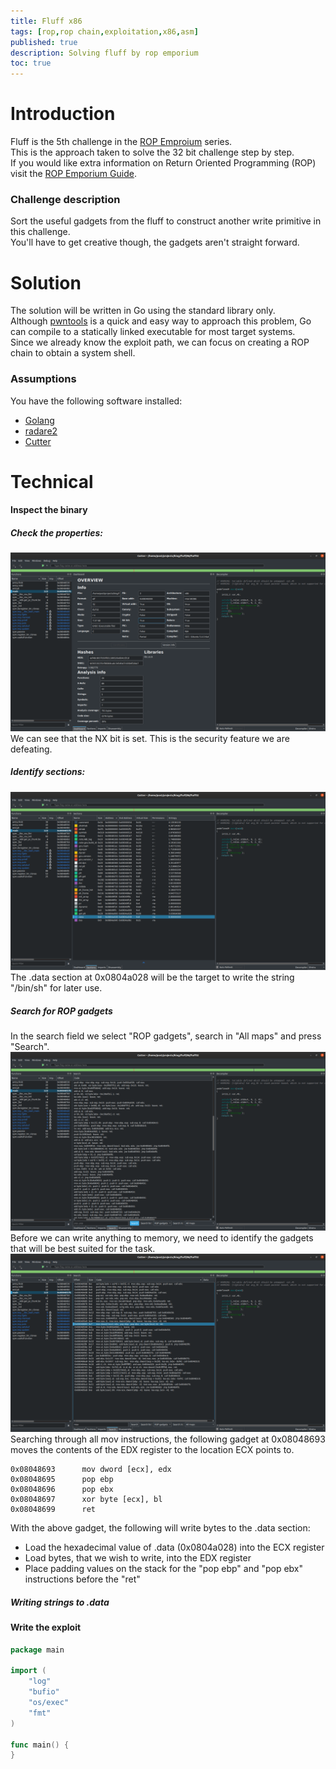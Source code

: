 ```yaml
---
title: Fluff x86
tags: [rop,rop chain,exploitation,x86,asm]
published: true
description: Solving fluff by rop emporium
toc: true
---
```


# Introduction
Fluff is the 5th challenge in the <a href="https://ropemporium.com/">ROP Emproium</a> series.  
This is the approach taken to solve the 32 bit challenge step by step.  
If you would like extra information on Return Oriented Programming (ROP) visit the <a href="https://ropemporium.com/guide.html">ROP Emporium Guide</a>.  

### Challenge description
Sort the useful gadgets from the fluff to construct another write primitive in this challenge.  
You'll have to get creative though, the gadgets aren't straight forward.

# Solution 
The solution will be written in Go using the standard library only.  
Although <a href="https://github.com/Gallopsled/pwntools#readme">pwntools</a> is a quick and easy way to approach this problem, Go can compile
to a statically linked executable for most target systems.  
Since we already know the exploit path, we can focus on creating a ROP chain to obtain a system shell.  

### Assumptions
You have the following software installed:
- <a href="https://golang.org/">Golang</a>
- <a href="https://www.radare.org/">radare2</a>
- <a href="https://cutter.re/">Cutter</a>

# Technical

#### Inspect the binary
##### Check the properties:
<a href="/assets/img/2020-02-14-Fluff-x86/binary-info.png"><img src="/assets/img/2020-02-14-Fluff-x86/binary-info.png"></a>  
We can see that the NX bit is set. This is the security feature we are defeating.
##### Identify sections:
<a href="/assets/img/2020-02-14-Fluff-x86/sections.png"><img src="/assets/img/2020-02-14-Fluff-x86/sections.png"></a>  
The .data section at 0x0804a028 will be the target to write the string "/bin/sh" for later use.
##### Search for ROP gadgets
In the search field we select "ROP gadgets", search in "All maps" and press "Search".
<a href="/assets/img/2020-02-14-Fluff-x86/rop-search.png"><img src="/assets/img/2020-02-14-Fluff-x86/rop-search.png"></a>  
Before we can write anything to memory, we need to identify the gadgets that will be best suited for the task.
<a href="/assets/img/2020-02-14-Fluff-x86/mov-edx-to-ecx-ptr.png"><img src="/assets/img/2020-02-14-Fluff-x86/mov-edx-to-ecx-ptr.png"></a>  
Searching through all mov instructions, the following gadget at 0x08048693 moves the contents of the EDX register to the location ECX points to.
```x86asm
0x08048693      mov dword [ecx], edx
0x08048695      pop ebp
0x08048696      pop ebx
0x08048697      xor byte [ecx], bl
0x08048699      ret
```
With the above gadget, the following will write bytes to the .data section:
- Load the hexadecimal value of .data (0x0804a028) into the ECX register
- Load bytes, that we wish to write, into the EDX register
- Place padding values on the stack for the "pop ebp" and "pop ebx" instructions before the "ret"

##### Writing strings to .data

#### Write the exploit
```go
package main

import (
    "log"
    "bufio"
    "os/exec"
    "fmt"
)

func main() {
}
```
